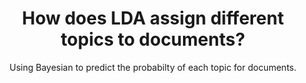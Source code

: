 ---
layout: post
title: How does LDA assign different topics to documents?
subtitle: Using Bayesian to predict the probabilty of each topic for documents.
bigimg: /img/ducks.jpg
---